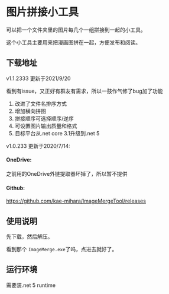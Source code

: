 # 图片拼接小工具

可以把一个文件夹里的图片每几个一组拼接到一起的小工具。

这个小工具主要用来把漫画图拼在一起，方便发布和阅读。

## 下载地址

v1.1.2333 更新于2021/9/20

看到有issue，又正好有群友有需求，所以一鼓作气修了bug加了功能

1. 改进了文件名排序方式
2. 增加横向拼图
3. 拼接顺序可选择顺序/逆序
4. 可设置图片输出质量和格式
5. 目标平台从.net core 3.1升级到.net 5

v1.0.233 更新于2020/7/14:


#### OneDrive:

之前用的OneDrive外链提取器坏掉了，所以暂不提供

#### Github: 

https://github.com/kae-mihara/ImageMergeTool/releases

## 使用说明

先下载，然后解压。

看到那个 `ImageMerge.exe`了吗，点进去就好了。

## 运行环境

需要装.net 5 runtime